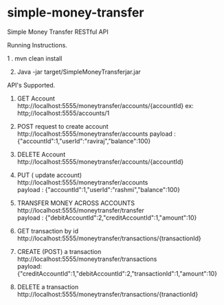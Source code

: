 # simple-money-transfer
Simple Money Transfer RESTful API

Running Instructions.

1 . mvn clean install

2. Java -jar target/SimpleMoneyTransferjar.jar

API's Supported.

1. GET Account  
   http://localhost:5555/moneytransfer/accounts/{accountId}  ex: http;//localhost:5555/accounts/1
   
2. POST request to create account  
   http://localhost:5555/moneytransfer/accounts 
   payload : {"accountId":1,"userId":"raviraj","balance":100}  
3. DELETE Account  
   http://localhost:5555/moneytransfer/accounts/{accountId}  
4. PUT ( update account)  
   http://localhost:5555/moneytransfer/accounts  
   payload : {"accountId":1,"userId":"rashmi","balance":100}  
5. TRANSFER MONEY ACROSS ACCOUNTS  
   http://localhost:5555/moneytransfer/transfer  
   payload : {"debitAccountId":2,"creditAccountId":1,"amount":10}  
6. GET transaction by id  
    http://localhost:5555/moneytransfer/transactions/{transactionId}  
7. CREATE (POST) a transaction  
    http://localhost:5555/moneytransfer/transactions  
    payload: {"creditAccountId":1,"debitAccountId":2,"transactionId":1,"amount":10}  
8. DELETE a transaction  
   http://localhost:5555/moneytransfer/transactions/{tranactionId}
